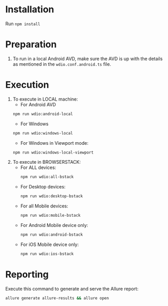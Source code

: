# Installation
Run `npm install`

# Preparation
1. To run in a local Android AVD, make sure the AVD is up with the details as mentioned in the `wdio.conf.android.ts` file.

# Execution
1. To execute in LOCAL machine:
    - For Android AVD
    ```sh
    npm run wdio:android-local
    ```
    - For Windows
    ```sh
    npm run wdio:windows-local
    ```
    - For Windows in Viewport mode:
    ```sh
    npm run wdio:windows-local-viewport
    ```
3. To execute in BROWSERSTACK:
    - For ALL devices:
        ```sh
        npm run wdio:all-bstack
        ```
    - For Desktop devices:
        ```sh
        npm run wdio:desktop-bstack
        ```
    - For all Mobile devices:
        ```sh
        npm run wdio:mobile-bstack
        ```
    - For Android Mobile device only:
        ```sh
        npm run wdio:android-bstack
        ```
    - For iOS Mobile device only:
        ```sh
        npm run wdio:ios-bstack
        ```

# Reporting
Execute this command to generate and serve the Allure report:
```sh
allure generate allure-results && allure open